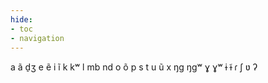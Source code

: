 ```yaml
---
hide:
- toc
- navigation
---
```

a
ã
d̠ʒ
e
ẽ
i
ĩ
k
kʷ
l
mb
nd
o
õ
p
s
t
u
ũ
x
ŋɡ
ŋɡʷ
ɣ
ɣʷ
ɨ
ɨ̃
ɾ
ʃ
ʋ
ʔ
